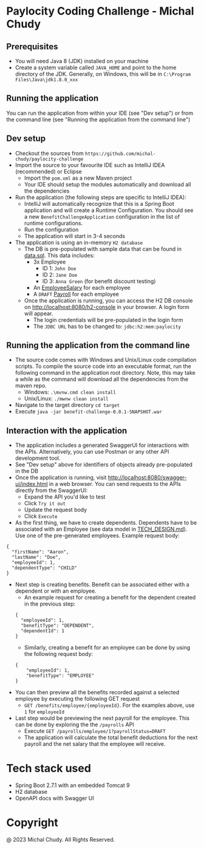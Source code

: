 # Paylocity Coding Challenge - Michal Chudy

## Prerequisites 
* You will need Java 8 (JDK) installed on your machine
* Create a system variable called `JAVA_HOME` and point to the home directory of the JDK. 
Generally, on Windows, this will be in `C:\Program Files\Java\jdk1.8.0_xxx`

## Running the application
 You can run the application from within your IDE (see "Dev setup") or from the command line (see "Running the application from the command line")

## Dev setup
* Checkout the sources from `https://github.com/michal-chudy/paylocity-challenge`
* Import the source to your favourite IDE such as IntelliJ IDEA (recommended) or Eclipse
    * Import the `pom.xml` as a new Maven project
    * Your IDE should setup the modules automatically and download all the dependencies
* Run the application (the following steps are specific to IntelliJ IDEA):
    * IntelliJ will automatically recognize that this is a Spring Boot application and will create a Runtime Configuration. 
    You should see a new `BenefitChallengeApplication` configuration in the list of runtime configurations.
    * Run the configuration
    * The application will start in 3-4 seconds
* The application is using an in-memory `H2 database`
    * The DB is pre-populated with sample data that can be found in [data.sql](src/main/resources/data.sql). This data includes:
        * 3x Employee
            * ID 1: `John Doe`
            * ID 2: `Jane Doe`
            * ID 3: `Anna Green` (for benefit discount testing)
        * An [EmployeeSalary](src/main/java/com/paylocity/benefitchallenge/domain/EmployeeSalary.java) for each employee
        * A `DRAFT` [Payroll](src/main/java/com/paylocity/benefitchallenge/domain/Payroll.java) for each employee
    * Once the application is running, you can access the H2 DB console on [http://localhost:8080/h2-console](http://localhost:8080/h2-console) in your browser. 
    A login form will appear.
        * The login credentials will be pre-populated in the login form
        * The `JDBC URL` has to be changed to: `jdbc:h2:mem:paylocity`

## Running the application from the command line
* The source code comes with Windows and Unix/Linux code compilation scripts. To compile the source code 
into an executable format, run the following command in the application root directory. Note, this may take a while 
as the command will download all the dependencies from the maven repo.
    * Windows: `.\mvnw.cmd clean install`
    * Unix/Linux: `./mwnw clean install`
* Navigate to the target directory `cd target`
* Execute `java -jar benefit-challenge-0.0.1-SNAPSHOT.war`

## Interaction with the application
* The application includes a generated SwaggerUI for interactions with the APIs. Alternatively, you can use Postman or any other 
API development tool.
* See "Dev setup" above for identifiers of objects already pre-populated in the DB
* Once the application is running, visit [http://localhost:8080/swagger-ui/index.html](http://localhost:8080/swagger-ui/index.html) in a web browser. 
You can send requests to the APIs directly from the SwaggerUI:
    * Expand the API you'd like to test
    * Click `Try it out`
    * Update the request body
    * Click `Execute` 
* As the first thing, we have to create dependents. Dependents have to be associated with an Employee (see data model in [TECH_DESIGN.md](docs/TECH_DESIGN.md)). 
Use one of the pre-generated employees. Example request body:
```
{
  "firstName": "Aaron",
  "lastName": "Doe",
  "employeeId": 1,
  "dependentType": "CHILD"
}
```
* Next step is creating benefits. Benefit can be associated either with a dependent or with an employee.
    * An example request for creating a benefit for the dependent created in the previous step:
     ```
     {
       "employeeId": 1,
       "benefitType": "DEPENDENT",
       "dependentId": 1
     }
     ```
    * Similarly, creating a benefit for an employee can be done by using the following request body:
    ```
    {
        "employeeId": 1,
        "benefitType": "EMPLOYEE"    
    }
    ```
* You can then preview all the benefits recorded against a selected employee by executing the following GET request
    * `GET /benefits/employee/{employeeId}`. For the examples above, use `1` for `employeeId`
* Last step would be previewing the next payroll for the employee. This can be done by exploring the the `/payrolls` API
    * Execute `GET /payrolls/employee/1?payrollStatus=DRAFT`
    * The application will calculate the total benefit deductions for the next payroll and the net salary that the employee will receive.

# Tech stack used
* Spring Boot 2.7.1 with an embedded Tomcat 9
* H2 database
* OpenAPI docs with Swagger UI

# Copyright
@ 2023 Michal Chudy. All Rights Reserved.
